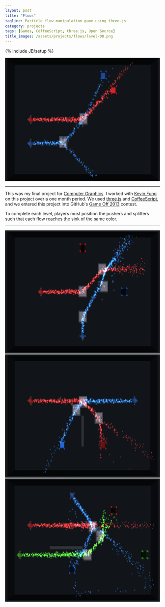 ```yaml
---
layout: post
title: "Flows"
tagline: Particle flow manipulation game using three.js.
category: projects
tags: [Games, CoffeeScript, three.js, Open Source]
title_images: /assets/projects/flows/level-08.png
---
```

{% include JB/setup %}

<img src="/assets/projects/flows/level-08.png" height="400px" width="600px">

<hr>

This was my final project for <a href="http://www.ecse.rpi.edu/~wrf/pmwiki/pmwiki.php/ComputerGraphicsFall2013/ComputerGraphicsFall2013">Computer Graphics</a>. I worked with <a href="http://www.tinycranes.com/">Kevin Fung</a> on this project over a one month period. We used <a href="http://threejs.org/">three.js</a> and <a href="http://coffeescript.org/">CoffeeScript</a>, and we entered this project into GitHub's <a href="https://github.com/github/game-off-2013">Game Off 2013</a> contest.

To complete each level, players must position the pushers and splitters such that each flow reaches the sink of the same color.

<div class="github-widget" data-repo="ScottTodd/Flows"></div>

<hr>

<img src="/assets/projects/flows/level-05.png" height="400px" width="600px">

<img src="/assets/projects/flows/level-09.png" height="400px" width="600px">

<img src="/assets/projects/flows/level-10.png" height="400px" width="600px">
